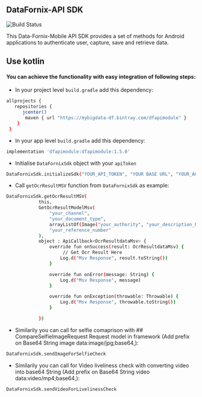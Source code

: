 ## DataFornix-API SDK

![Build Status](https://travis-ci.org/joemccann/dillinger.svg?branch=master)


This Data-Fornix-Mobile API SDK provides a set of methods for Android applications to authenticate user, capture, save and retrieve data.
## Use kotlin

#### You can achieve the functionality with easy integration of following steps:
- In your project level `build.gradle` add this dependency:
```sh 
allprojects {
   repositories {
      jcenter()
       maven { url "https://mybigdata-df.bintray.com/dfapimodule" }
    }
 } 
```
- In your app level `build.gradle` add this dependency:
```sh
implementation 'dfapimodule:dfapimodule:1.5.0'
```
- Initialise `DataFornixSdk` object with your `apiToken`
```sh
DataFornixSdk.initializeSdk("YOUR_API_TOKEN", "YOUR BASE URL", "YOUR_AUTHENTICATION_TOKEN")
```
- Call `getOcrResultMSV` function from `DataFornixSdk` as example:
```sh
DataFornixSdk.getOcrResultMSV(
            this,
            GetOcrResultModelMsv(
                "your_channel",
                "your_document_type",
                arrayListOf(Image("your_authority", "your_description_Front_or_Back", "data:image/jpg;base64," + "encodedImageString")),
                "your_reference_number"
            ),
            object : ApiCallback<OcrResultdataMsv> {
                override fun onSuccess(result: OcrResultdataMsv) {
                     // Get Ocr Result Here
                    Log.d("Msv Response", result.toString())
                }

                override fun onError(message: String) {
                    Log.d("Msv Response", message)
                }

                override fun onException(throwable: Throwable) {
                    Log.d("Msv Response", throwable.toString())
                }

            })
```
- Similarily you can call for selfie comaprison with ## CompareSelfieImageRequest Request model in framework (Add prefix on Base64 String image data:image/jpg;base64,):
```sh
DataFornixSdk.sendImageForSelfieCheck
```
- Similarily you can call for Video liveliness check with converting video into base64 String (Add prefix on Base64 String video data:video/mp4;base64,):
```sh
DataFornixSdk.sendVideoForLivelinessCheck
